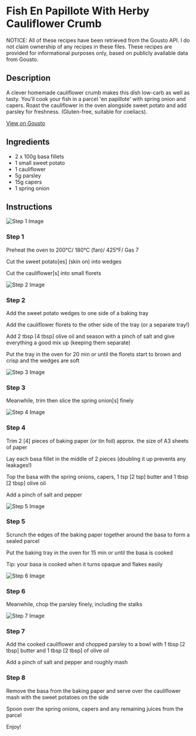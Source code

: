 # Fish En Papillote With Herby Cauliflower Crumb

NOTICE: All of these recipes have been retrieved from the Gousto API. I do not claim ownership of any recipes in these files. These recipes are provided for informational purposes only, based on publicly available data from Gousto.

## Description

A clever homemade cauliflower crumb makes this dish low-carb as well as tasty. You'll cook your fish in a parcel 'en papillote' with spring onion and capers. Roast the cauliflower in the oven alongside sweet potato and add parsley for freshness. (Gluten-free, suitable for coeliacs).

[View on Gousto](https://www.gousto.co.uk/recipes/cookbook/fish-en-papillote-with-herby-cauliflower-crumb)

## Ingredients

- 2 x 100g basa fillets
- 1 small sweet potato 
- 1 cauliflower
- 5g parsley
- 15g capers
- 1 spring onion

## Instructions

![Step 1 Image](https://production-media.gousto.co.uk/cms/recipe-step-image/1863.-step-1-x200.jpg)

### Step 1

Preheat the oven to 200°C/ 180°C (fan)/ 425°F/ Gas 7


Cut the sweet potato<span class="text-danger">[es] </span>(skin on) into wedges


Cut the cauliflower<span class="text-danger">[s]</span> <span class="text-highlight">into small florets</span>

![Step 2 Image](https://production-media.gousto.co.uk/cms/recipe-step-image/1863.-step-2-x200.jpg)

### Step 2

Add the sweet potato wedges to one side of a baking tray


Add the cauliflower florets to the other side of the tray (or a separate tray!)


Add 2 tbsp <span class="text-danger">[4 tbsp]</span> olive oil and season with a pinch of salt and give everything a good mix up (keeping them separate)


Put the tray in the oven for 20 min or until the florets start to brown and crisp and the wedges are soft

![Step 3 Image](https://production-media.gousto.co.uk/cms/recipe-step-image/1863.-step-3-x200.jpg)

### Step 3

Meanwhile, <span class="text-highlight">trim then</span> slice the spring onion<span class="text-danger">[s]</span> finely

![Step 4 Image](https://production-media.gousto.co.uk/cms/recipe-step-image/1863.-step-4-x200.jpg)

### Step 4

Trim 2 <span class="text-danger">[4]</span> pieces of baking paper (or tin foil) approx. the size of A3 sheets of paper


Lay each basa fillet in the middle of 2 pieces (doubling it up prevents any leakages!)


Top the basa with the spring onions, capers, 1 tsp <span class="text-danger">[2 tsp] </span>butter and 1 tbsp <span class="text-danger text-highlight">[2 tbsp] </span><span class="text-highlight">olive</span> oil


Add a pinch of salt and pepper

![Step 5 Image](https://production-media.gousto.co.uk/cms/recipe-step-image/1863.-step-5-x200.jpg)

### Step 5

Scrunch the edges of the baking paper together around the basa to form a sealed parcel


Put the baking tray in the oven for 15 min or until the basa is cooked


Tip: your basa is cooked when it turns opaque and flakes easily

![Step 6 Image](https://production-media.gousto.co.uk/cms/recipe-step-image/1863.-step-6-x200.jpg)

### Step 6

Meanwhile, chop the parsley finely, including the stalks

![Step 7 Image](https://production-media.gousto.co.uk/cms/recipe-step-image/1863.-step-7-x200.jpg)

### Step 7

Add the cooked cauliflower and chopped parsley to a bowl with 1 tbsp <span class="text-danger">[2 tbsp]</span> butter and 1 tbsp <span class="text-danger">[2 tbsp]</span> of olive oil


Add a pinch of salt and pepper and roughly mash

### Step 8

Remove the basa from the <span class="text-highlight">baking paper</span> and serve over the cauliflower mash with the sweet potatoes on the side


Spoon over the spring onions, capers and any remaining juices from the parcel


Enjoy!<br />

